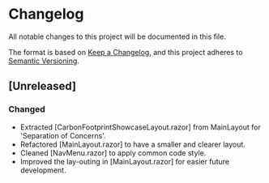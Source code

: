 # Changelog

All notable changes to this project will be documented in this file.

The format is based on [Keep a Changelog](https://keepachangelog.com/en/1.1.0/),
and this project adheres to [Semantic Versioning](https://semver.org/spec/v2.0.0.html).

## [Unreleased]

### Changed
- Extracted [CarbonFootprintShowcaseLayout.razor] from MainLayout for 'Separation of Concerns'.
- Refactored [MainLayout.razor] to have a smaller and clearer layout.
- Cleaned [NavMenu.razor] to apply common code style.
- Improved the lay-outing in [MainLayout.razor] for easier future development.